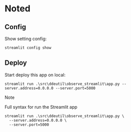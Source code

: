 # Noted

## Config

Show setting config:

```shell
streamlit config show
```

## Deploy

Start deploy this app on local:

```shell
streamlit run .\src\ddeutil\observe_streamlit\app.py --server.address=0.0.0.0 --server.port=5000
```

> [!NOTE]
> Full syntax for run the Streamlit app
>
> ```shell
> streamlit run .\src\ddeutil\observe_streamlit\app.py \
>   --server.address=0.0.0.0 \
>   --server.port=5000
> ```
